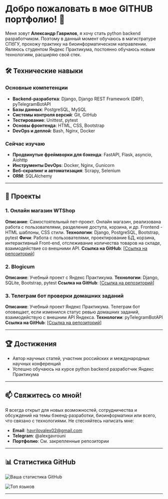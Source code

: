 # Добро пожаловать в мое GITHUB портфолио! 👋

Меня зовут **Александр Гаврилов**, я хочу стать python backend разработчиком. Поэтому в данный момент обучаюсь в магистратуре СПбГУ, прохожу практику на биоинформатическом направлении. Являюсь студентом Яндекс Практикума, постоянно обучаюсь новым технологиям, расширяю свой стек.

## 🛠️ **Технические навыки**

### **Основные компетенции**
- **Backend-разработка**: Django, Django REST Framework (DRF), pyTelegramBotAPI
- **Базы данных**: PostgreSQL, MySQL
- **Системы контроля версий**: Git, GitHub
- **Тестирование**: Unittest, pytest
- **Основы фронтенда**: HTML, CSS, Bootstrap
- **DevOps и деплой**: Bash, Nginx, Docker

### **Сейчас изучаю**
- **Продвинутые фреймворки для бэкенда**: FastAPI, Flask, asyncio, Aiohttp
- **Инструменты DevOps**: Docker, Nginx, Gunicorn
- **Веб-скрапинг и автоматизация**: Scrapy, Selenium
- **ORM**: SQLAlchemy

---

## 🚀 **Проекты**

### 1. **Онлайн магазин WTShop**  
   **Описание**: Самостоятельный пет-проект. Онлайн магазин, реализована работа с пользователями, разделение доступа, корзина, и др. Frontend - HTML шаблоны, CSS стили.
   **Технологии**: Django, PostgreSQL, Bootstrap, pytest
   **Фичи**: Работа с пользователями, проектирование БД, корзина, интерактивный Front-end, отслеживание количества товаров на складе, взаимодействие со внешними API.
   **Ссылка на GitHub**: [[Ссылка на репозиторий](https://github.com/havrilovalex/wtshop)]

### 2. **Blogicum**  
   **Описание**: Учебный проект с Яндекс Практикума. 
   **Технологии**: Django, SQLite, Bootstrap, pytest
   **Ссылка на GitHub**: [[Ссылка на репозиторий](https://github.com/havrilovalex/Blogicum)]

### 3. **Телеграм бот проверки домашних заданий**  
   **Описание**: Учебный проект Яндекс Практикума. Телеграм бот оповещает, если изменился статус ревью домашних заданий, взаимодействую с внешним API Яндекса.
   **Технологии**: pyTelegramBotAPI 
   **Ссылка на GitHub**: [[Ссылка на репозиторий](https://github.com/havrilovalex/homework_bot)]

---

## 🏆 **Достижения**
- Автор научных статей, участник российских и международных научных конференций
- Успешно обучаюсь на курсе python backend разработчик Яндекс Практикума
---

## 📫 **Свяжитесь со мной!**
Я всегда открыт для новых возможностей, сотрудничества и обсуждений на темы бэкенд-разработки, биоинформатики или всего, что связано с технологиями. Не стесняйтесь написать мне:

- **Email**: havrilovalex02@gmail.com
- **Telegram**: @alexgavrouni
- **Портфолио**: См. закрепленные репозитории

---

## 📊 **Статистика GitHub**

![Ваша статистика GitHub](https://github-readme-stats.vercel.app/api?username=havrilovalex&show_icons=true&theme=radical)

![Топ языков](https://github-readme-stats.vercel.app/api/top-langs/?username=havrilovalex&layout=compact&theme=radical)

---

